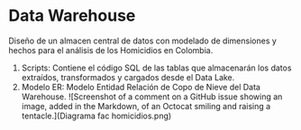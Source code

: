 # Data Warehouse
Diseño de un almacen central de datos con modelado de dimensiones y hechos para el análisis de los Homicidios en Colombia.

1. Scripts: Contiene el código SQL de las tablas que almacenarán los datos extraídos, transformados y cargados desde el Data Lake.
2. Modelo ER: Modelo Entidad Relación de Copo de Nieve del Data Warehouse.
![Screenshot of a comment on a GitHub issue showing an image, added in the Markdown, of an Octocat smiling and raising a tentacle.](Diagrama fac homicidios.png)
